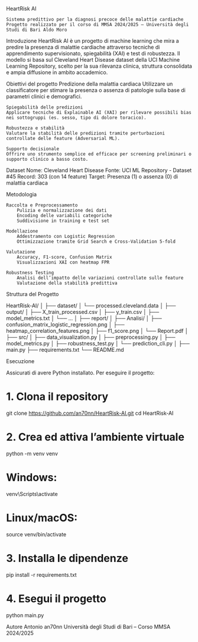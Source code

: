 HeartRisk AI

    Sistema predittivo per la diagnosi precoce delle malattie cardiache
    Progetto realizzato per il corso di MMSA 2024/2025 – Università degli Studi di Bari Aldo Moro

Introduzione
HeartRisk AI è un progetto di machine learning che mira a predire la presenza di malattie cardiache attraverso tecniche di apprendimento supervisionato, spiegabilità (XAI) e test di robustezza.
Il modello si basa sul Cleveland Heart Disease dataset della UCI Machine Learning Repository, scelto per la sua rilevanza clinica, struttura consolidata e ampia diffusione in ambito accademico.

Obiettivi del progetto
    Predizione della malattia cardiaca
    Utilizzare un classificatore per stimare la presenza o assenza di patologie sulla base di parametri clinici e demografici.

    Spiegabilità delle predizioni
    Applicare tecniche di Explainable AI (XAI) per rilevare possibili bias nei sottogruppi (es. sesso, tipo di dolore toracico).

    Robustezza e stabilità
    Valutare la stabilità delle predizioni tramite perturbazioni controllate delle feature (Adversarial ML).

    Supporto decisionale
    Offrire uno strumento semplice ed efficace per screening preliminari o supporto clinico a basso costo.

Dataset
    Nome: Cleveland Heart Disease
    Fonte: UCI ML Repository - Dataset #45
    Record: 303 (con 14 feature)
    Target: Presenza (1) o assenza (0) di malattia cardiaca

Metodologia
    
    Raccolta e Preprocessamento
        Pulizia e normalizzazione dei dati
        Encoding delle variabili categoriche
        Suddivisione in training e test set

    Modellazione
        Addestramento con Logistic Regression
        Ottimizzazione tramite Grid Search e Cross-Validation 5-fold

    Valutazione
        Accuracy, F1-score, Confusion Matrix
        Visualizzazioni XAI con heatmap FPR

    Robustness Testing
        Analisi dell’impatto delle variazioni controllate sulle feature
        Valutazione della stabilità predittiva

Struttura del Progetto

HeartRisk-AI/
│
├── dataset/
│   └── processed.cleveland.data
│
├── output/
│   ├── X_train_processed.csv
│   ├── y_train.csv
│   ├── model_metrics.txt
│   └── ...
│
├── report/
│   ├── Analisi/
│   ├── confusion_matrix_logistic_regression.png
│   ├── heatmap_correlation_features.png
│   ├── f1_score.png
│   └── Report.pdf
│
├── src/
│   ├── data_visualization.py
│   ├── preprocessing.py
│   ├── model_metrics.py
│   ├── robustness_test.py
│   └── prediction_cli.py
│
├── main.py
├── requirements.txt
└── README.md

Esecuzione

Assicurati di avere Python installato.
Per eseguire il progetto:

# 1. Clona il repository
git clone https://github.com/an70nn/HeartRisk-AI.git
cd HeartRisk-AI

# 2. Crea ed attiva l’ambiente virtuale
python -m venv venv
# Windows:
venv\Scripts\activate
# Linux/macOS:
source venv/bin/activate

# 3. Installa le dipendenze
pip install -r requirements.txt

# 4. Esegui il progetto
python main.py

Autore
    Antonio an70nn
    Università degli Studi di Bari – Corso MMSA 2024/2025